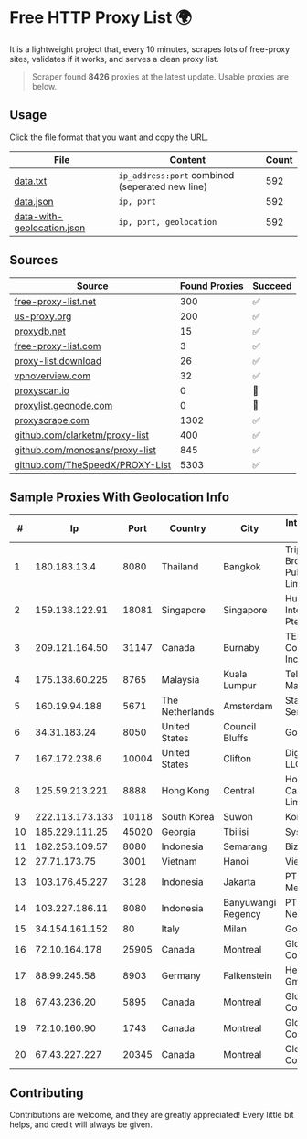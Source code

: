 
# Free HTTP Proxy List 🌍

It is a lightweight project that, every 10 minutes, scrapes lots of free-proxy sites, validates if it works, and serves a clean proxy list.


> Scraper found **8426** proxies at the latest update. Usable proxies are below.

## Usage

Click the file format that you want and copy the URL.


|File|Content|Count|
|----|-------|-----|
|[data.txt](https://raw.githubusercontent.com/themiralay/Proxy-List-World/master/data.txt)|`ip_address:port` combined (seperated new line)|592|
|[data.json](https://raw.githubusercontent.com/themiralay/Proxy-List-World/master/data.json)|`ip, port`|592|
|[data-with-geolocation.json](https://raw.githubusercontent.com/themiralay/Proxy-List-World/master/data-with-geolocation.json)|`ip, port, geolocation`|592|

## Sources

|Source|Found Proxies|Succeed|
|------|-------------|-------|
|[free-proxy-list.net](https://free-proxy-list.net)|300|✅|
|[us-proxy.org](https://www.us-proxy.org)|200|✅|
|[proxydb.net](http://proxydb.net)|15|✅|
|[free-proxy-list.com](https://free-proxy-list.com/?page=&port=&type%5B%5D=http&type%5B%5D=https&up_time=0&search=Search)|3|✅|
|[proxy-list.download](https://www.proxy-list.download/HTTP)|26|✅|
|[vpnoverview.com](https://vpnoverview.com/privacy/anonymous-browsing/free-proxy-servers)|32|✅|
|[proxyscan.io](https://www.proxyscan.io)|0|🚫|
|[proxylist.geonode.com](https://proxylist.geonode.com/api/proxy-list?limit=300&page=1&sort_by=lastChecked&sort_type=desc&protocols=http,https)|0|🚫|
|[proxyscrape.com](https://api.proxyscrape.com/v2/?request=displayproxies&protocol=http&timeout=10000&country=all&ssl=all&anonymity=all)|1302|✅|
|[github.com/clarketm/proxy-list](https://raw.githubusercontent.com/clarketm/proxy-list/master/proxy-list-raw.txt)|400|✅|
|[github.com/monosans/proxy-list](https://raw.githubusercontent.com/monosans/proxy-list/main/proxies/http.txt)|845|✅|
|[github.com/TheSpeedX/PROXY-List](https://raw.githubusercontent.com/TheSpeedX/PROXY-List/master/http.txt)|5303|✅|


## Sample Proxies With Geolocation Info

|#|Ip|Port|Country|City|Internet Service Provider|
|-|--|----|-------|----|-------------------------|
|1|180.183.13.4|8080|Thailand|Bangkok|Triple T Broadband Public Company Limited|
|2|159.138.122.91|18081|Singapore|Singapore|Huawei International Pte. LTD|
|3|209.121.164.50|31147|Canada|Burnaby|TELUS Communications Inc.|
|4|175.138.60.225|8765|Malaysia|Kuala Lumpur|Telekom Malaysia Berhad|
|5|160.19.94.188|5671|The Netherlands|Amsterdam|Stallion Network Services Limited|
|6|34.31.183.24|8050|United States|Council Bluffs|Google LLC|
|7|167.172.238.6|10004|United States|Clifton|DigitalOcean, LLC|
|8|125.59.213.221|8888|Hong Kong|Central|Hong Kong Cable Television Limited|
|9|222.113.173.133|10118|South Korea|Suwon|Korea Telecom|
|10|185.229.111.25|45020|Georgia|Tbilisi|Sysnet LLC|
|11|182.253.109.57|8080|Indonesia|Semarang|Biznet Metronet|
|12|27.71.173.75|3001|Vietnam|Hanoi|Viettel Group|
|13|103.176.45.227|3128|Indonesia|Jakarta|PT Era Digital Media|
|14|103.227.186.11|8080|Indonesia|Banyuwangi Regency|PT Master Star Network|
|15|34.154.161.152|80|Italy|Milan|Google LLC|
|16|72.10.164.178|25905|Canada|Montreal|GloboTech Communications|
|17|88.99.245.58|8903|Germany|Falkenstein|Hetzner Online GmbH|
|18|67.43.236.20|5895|Canada|Montreal|GloboTech Communications|
|19|72.10.160.90|1743|Canada|Montreal|GloboTech Communications|
|20|67.43.227.227|20345|Canada|Montreal|GloboTech Communications|



## Contributing

Contributions are welcome, and they are greatly appreciated! Every
little bit helps, and credit will always be given.

